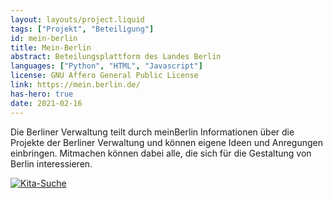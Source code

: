 ```yaml
---
layout: layouts/project.liquid
tags: ["Projekt", "Beteiligung"]
id: mein-berlin
title: Mein-Berlin
abstract: Beteilungsplattform des Landes Berlin
languages: ["Python", "HTML", "Javascript"]
license: GNU Affero General Public License
link: https://mein.berlin.de/
has-hero: true
date: 2021-02-16
---
```


Die Berliner Verwaltung teilt durch meinBerlin Informationen über die Projekte der Berliner Verwaltung und können eigene Ideen und Anregungen einbringen. Mitmachen können dabei alle, die sich für die Gestaltung von Berlin interessieren.

[![Kita-Suche](/assets/images/projects/meinBerlin.png)](https://mein.berlin.de/)
